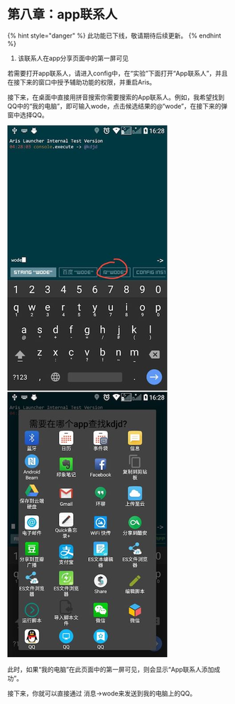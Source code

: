 # 第八章：app联系人

{% hint style="danger" %}
此功能已下线，敬请期待后续更新。
{% endhint %}

1. 该联系人在app分享页面中的第一屏可见

若需要打开app联系人，请进入config中，在“实验”下面打开“App联系人”，并且在接下来的窗口中授予辅助功能的权限，并重启Aris。

接下来，在桌面中直接用拼音搜索你需要搜索的App联系人。例如，我希望找到QQ中的“我的电脑”，即可输入wode，点击候选结果的@“wode”，在接下来的弹窗中选择QQ。

![](../.gitbook/assets/959d7e993469db6381aabb4a28b95ac7.jpg) ![](../.gitbook/assets/21e51ed44a3af37e33a2a64632a28c5c.jpg)

此时，如果“我的电脑”在此页面中的第一屏可见，则会显示“App联系人添加成功”。

接下来，你就可以直接通过 消息-&gt;wode来发送到我的电脑上的QQ。

